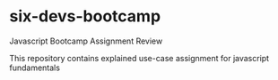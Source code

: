 # six-devs-bootcamp
Javascript Bootcamp Assignment Review

This repository contains explained use-case assignment for javascript fundamentals
